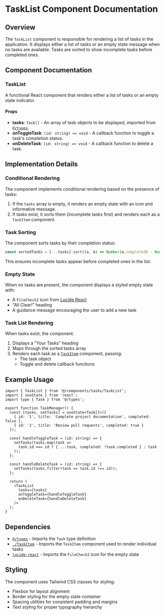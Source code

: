 # TaskList Component Documentation

## Overview

The `TaskList` component is responsible for rendering a list of tasks in the application. It displays either a list of tasks or an empty state message when no tasks are available. Tasks are sorted to show incomplete tasks before completed ones.

## Component Documentation

### TaskList

A functional React component that renders either a list of tasks or an empty state indicator.

#### Props

- **tasks**: `Task[]` - An array of task objects to be displayed, imported from [`@/types`](../../types/index.md).
- **onToggleTask**: `(id: string) => void` - A callback function to toggle a task's completion status.
- **onDeleteTask**: `(id: string) => void` - A callback function to delete a task.

## Implementation Details

### Conditional Rendering

The component implements conditional rendering based on the presence of tasks:

1. If the `tasks` array is empty, it renders an empty state with an icon and informative message.
2. If tasks exist, it sorts them (incomplete tasks first) and renders each as a `TaskItem` component.

### Task Sorting

The component sorts tasks by their completion status:
```typescript
const sortedTasks = [...tasks].sort((a, b) => Number(a.completed) - Number(b.completed));
```
This ensures incomplete tasks appear before completed ones in the list.

### Empty State

When no tasks are present, the component displays a styled empty state with:
- A `FileCheck2` icon from [Lucide React](https://lucide.dev)
- "All Clear!" heading
- A guidance message encouraging the user to add a new task

### Task List Rendering

When tasks exist, the component:
1. Displays a "Your Tasks" heading
2. Maps through the sorted tasks array
3. Renders each task as a [`TaskItem`](./TaskItem.md) component, passing:
   - The task object
   - Toggle and delete callback functions

## Example Usage

```tsx
import { TaskList } from '@/components/tasks/TaskList';
import { useState } from 'react';
import type { Task } from '@/types';

export function TaskManager() {
  const [tasks, setTasks] = useState<Task[]>([
    { id: '1', title: 'Complete project documentation', completed: false },
    { id: '2', title: 'Review pull requests', completed: true }
  ]);
  
  const handleToggleTask = (id: string) => {
    setTasks(tasks.map(task => 
      task.id === id ? { ...task, completed: !task.completed } : task
    ));
  };
  
  const handleDeleteTask = (id: string) => {
    setTasks(tasks.filter(task => task.id !== id));
  };
  
  return (
    <TaskList 
      tasks={tasks} 
      onToggleTask={handleToggleTask} 
      onDeleteTask={handleDeleteTask} 
    />
  );
}
```

## Dependencies

- [`@/types`](../../types/index.md) - Imports the `Task` type definition
- [`./TaskItem`](./TaskItem.md) - Imports the `TaskItem` component used to render individual tasks
- [`lucide-react`](https://lucide.dev) - Imports the `FileCheck2` icon for the empty state

## Styling

The component uses Tailwind CSS classes for styling:
- Flexbox for layout alignment
- Border styling for the empty state container
- Spacing utilities for consistent padding and margins
- Text styling for proper typography hierarchy